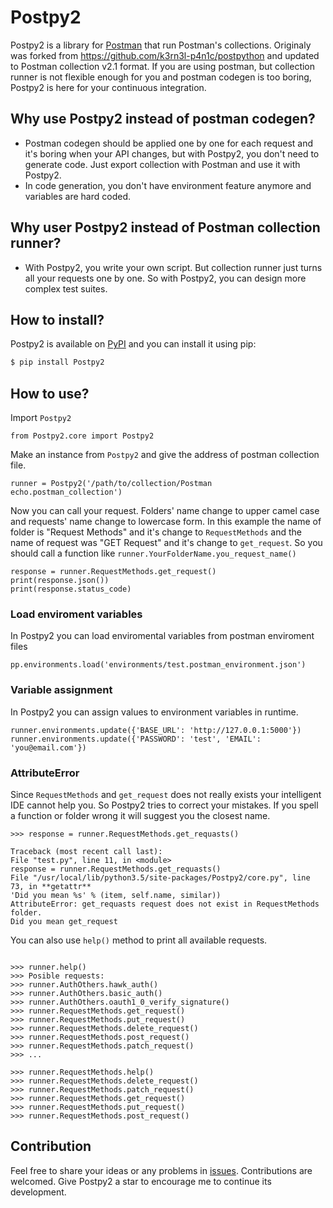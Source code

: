 # Postpy2

Postpy2 is a library for [Postman](https://www.getpostman.com/) that run Postman's collections. Originaly was forked from https://github.com/k3rn3l-p4n1c/postpython and updated to Postman collection v2.1 format.
If you are using postman, but collection runner is not flexible enough for you and postman codegen is too boring,
Postpy2 is here for your continuous integration.

## Why use Postpy2 instead of postman codegen?

- Postman codegen should be applied one by one for each request and it's boring when your API changes,
  but with Postpy2, you don't need to generate code.
  Just export collection with Postman and use it with Postpy2.
- In code generation, you don't have environment feature anymore and variables are hard coded.

## Why user Postpy2 instead of Postman collection runner?

- With Postpy2, you write your own script. But collection runner just turns all your requests one by one.
  So with Postpy2, you can design more complex test suites.

## How to install?

Postpy2 is available on [PyPI](https://pypi.python.org/pypi?name=Postpy2&version=0.0.1&:action=display)
and you can install it using pip:

```bash
$ pip install Postpy2
```

## How to use?

Import `Postpy2`

```$python
from Postpy2.core import Postpy2
```

Make an instance from `Postpy2` and give the address of postman collection file.

```$python
runner = Postpy2('/path/to/collection/Postman echo.postman_collection')
```

Now you can call your request. Folders' name change to upper camel case and requests' name change to lowercase form.
In this example the name of folder is "Request Methods" and it's change to `RequestMethods` and the name of request was
"GET Request" and it's change to `get_request`. So you should call a function like `runner.YourFolderName.you_request_name()`

```$python
response = runner.RequestMethods.get_request()
print(response.json())
print(response.status_code)
```

### Load enviroment variables

In Postpy2 you can load enviromental variables from postman enviroment files

```$python
pp.environments.load('environments/test.postman_environment.json')
```

### Variable assignment

In Postpy2 you can assign values to environment variables in runtime.

```$python
runner.environments.update({'BASE_URL': 'http://127.0.0.1:5000'})
runner.environments.update({'PASSWORD': 'test', 'EMAIL': 'you@email.com'})
```

### AttributeError

Since `RequestMethods` and `get_request` does not really exists your intelligent IDE cannot help you.
So Postpy2 tries to correct your mistakes. If you spell a function or folder wrong it will suggest you the closest name.

```$python
>>> response = runner.RequestMethods.get_requasts()

Traceback (most recent call last):
File "test.py", line 11, in <module>
response = runner.RequestMethods.get_requasts()
File "/usr/local/lib/python3.5/site-packages/Postpy2/core.py", line 73, in **getattr**
'Did you mean %s' % (item, self.name, similar))
AttributeError: get_requasts request does not exist in RequestMethods folder.
Did you mean get_request

```

You can also use `help()` method to print all available requests.

```$python

>>> runner.help()
>>> Posible requests:
>>> runner.AuthOthers.hawk_auth()
>>> runner.AuthOthers.basic_auth()
>>> runner.AuthOthers.oauth1_0_verify_signature()
>>> runner.RequestMethods.get_request()
>>> runner.RequestMethods.put_request()
>>> runner.RequestMethods.delete_request()
>>> runner.RequestMethods.post_request()
>>> runner.RequestMethods.patch_request()
>>> ...

>>> runner.RequestMethods.help()
>>> runner.RequestMethods.delete_request()
>>> runner.RequestMethods.patch_request()
>>> runner.RequestMethods.get_request()
>>> runner.RequestMethods.put_request()
>>> runner.RequestMethods.post_request()

```

## Contribution

Feel free to share your ideas or any problems in [issues](https://github.com/matkapi/Postpy2/issues).
Contributions are welcomed. Give Postpy2 a star to encourage me to continue its development.

